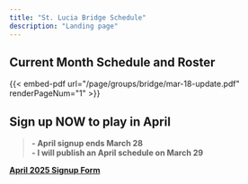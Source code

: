 ```yaml
---
title: "St. Lucia Bridge Schedule"
description: "Landing page"
---
```


## **Current Month Schedule and Roster**
{{< embed-pdf url="/page/groups/bridge/mar-18-update.pdf" renderPageNum="1" >}}

## **Sign up NOW to play in April**
>**- April signup ends March 28**\
>**- I will publish an April schedule on March 29**

**[April 2025 Signup Form](/page/groups/bridge/signup)**
